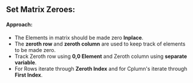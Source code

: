 ## Set Matrix Zeroes:

#### Approach:

- The Elements in matrix should be made zero **Inplace**.
- The **zeroth row** and **zeroth column** are used to keep track of elements to be made zero.
- Track Zeroth row using **0,0 Element** and Zeroth column using **separate variable**.
- For Rows iterate through **Zeroth Index** and for Cplumn's iterate through **First Index**.

